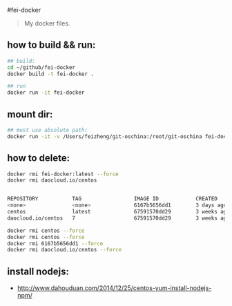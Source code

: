 #fei-docker
> My docker files.


## how to build && run:
```bash
## build:
cd ~/github/fei-docker
docker build -t fei-docker .

## run
docker run -it fei-docker
```

## mount dir:
```bash
## must use absolute path:
docker run -it -v /Users/feizheng/git-oschina:/root/git-oschina fei-docker /bin/bash
```


## how to delete:
```bash
docker rmi fei-docker:latest --force
docker rmi daocloud.io/centos


REPOSITORY           TAG                 IMAGE ID            CREATED             SIZE
<none>               <none>              6167b5656dd1        3 days ago          326.3 MB
centos               latest              67591570dd29        3 weeks ago         191.8 MB
daocloud.io/centos   7                   67591570dd29        3 weeks ago         191.8 MB

docker rmi centos --force
docker rmi centos --force
docker rmi 6167b5656dd1 --force
docker rmi daocloud.io/centos --force

```

## install nodejs:
+ http://www.dahouduan.com/2014/12/25/centos-yum-install-nodejs-npm/
